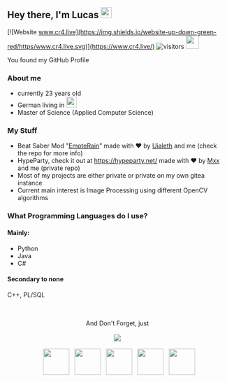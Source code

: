 ## Hey there, I'm Lucas <img src="https://media.giphy.com/media/hvRJCLFzcasrR4ia7z/giphy.gif" height="25px">
[![Website www.cr4.live](https://img.shields.io/website-up-down-green-red/https/www.cr4.live.svg)](https://www.cr4.live/)
![visitors](https://visitor-badge.laobi.icu/badge?page_id=SetCr4.SetCr4)
<img src="https://cdn.betterttv.net/emote/5a5e0e8d80f53146a54a516b/3x" width="30px">  

You found my GitHub Profile  

### About me
- currently 23 years old
- German living in <img src="https://cdn.jsdelivr.net/gh/hampusborgos/country-flags@main/svg/de.svg" width="24px">
- Master of Science (Applied Computer Science)

### My Stuff
- Beat Saber Mod "[EmoteRain](https://github.com/SetCr4/EmoteRain)" made with ❤️ by [Uialeth](https://github.com/Tiruialon) and me (check the repo for more info)
- HypeParty, check it out at https://hypeparty.net/ made with ❤️ by [Mxx](https://github.com/mxx-lxg) and me (private repo)
- Most of my projects are either private or private on my own gitea instance
- Current main interest is Image Processing using different OpenCV algorithms 

### What Programming Languages do I use?
#### Mainly: 
- Python
- Java
- C#
#### Secondary to none
C++, PL/SQL



<p align="center">
  <br><br>And Don't Forget, just<br><br>
  <a href="https://gitea.pi.cr4.live/" target="_blank" rel="noopener noreferrer"><img src="https://forthebadge.com/images/badges/fuck-it-ship-it.svg"></a>
  <br><br>
&nbsp; <a href="https://steamcommunity.com/id/Cr4sher_/" target="_blank" rel="noopener noreferrer"><img src="https://upload.wikimedia.org/wikipedia/commons/8/83/Steam_icon_logo.svg" width="60" /></a>
&nbsp; <a href="https://discord.gg/ccTNyCDUs9" target="_blank" rel="noopener noreferrer"><img src="https://static.wikia.nocookie.net/logopedia/images/d/dd/Discord_2021_Alt1.svg" width="60" /></a>
&nbsp; <a href="https://twitter.com/Cr4sherL" target="_blank" rel="noopener noreferrer"><img src="https://cdn4.iconfinder.com/data/icons/social-media-icons-the-circle-set/48/twitter_circle-512.png" width="60" /></a>
&nbsp; <a href="https://www.instagram.com/derlucashier/" target="_blank" rel="noopener noreferrer"><img src="https://upload.wikimedia.org/wikipedia/commons/e/e7/Instagram_logo_2016.svg" width="60" /></a>
&nbsp; <a href="mailto:lucasweiland66@gmail.com" target="_blank" rel="noopener noreferrer"><img src="https://upload.wikimedia.org/wikipedia/commons/thumb/e/ec/Circle-icons-mail.svg/1200px-Circle-icons-mail.svg.png"  width="60" /></a>
</p>
